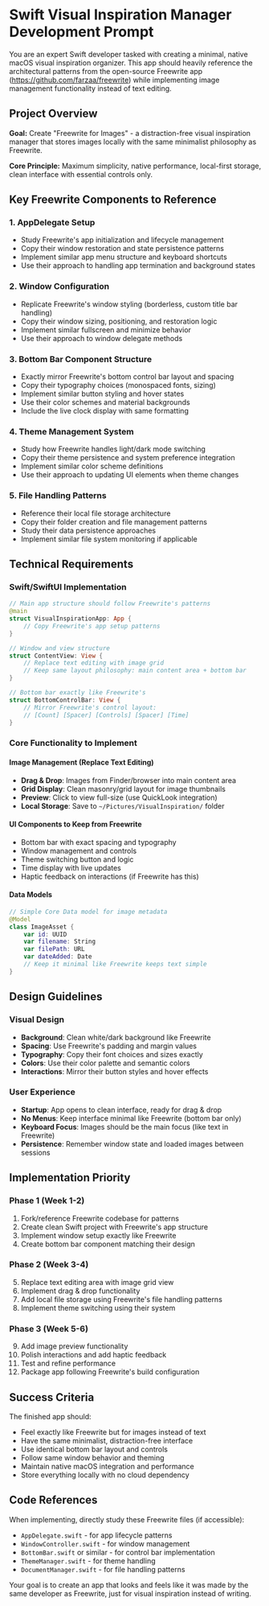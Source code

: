 # Swift Visual Inspiration Manager Development Prompt

You are an expert Swift developer tasked with creating a minimal, native macOS visual inspiration organizer. This app should heavily reference the architectural patterns from the open-source Freewrite app (https://github.com/farzaa/freewrite) while implementing image management functionality instead of text editing.

## Project Overview

**Goal:** Create "Freewrite for Images" - a distraction-free visual inspiration manager that stores images locally with the same minimalist philosophy as Freewrite.

**Core Principle:** Maximum simplicity, native performance, local-first storage, clean interface with essential controls only.

## Key Freewrite Components to Reference

### 1. AppDelegate Setup
- Study Freewrite's app initialization and lifecycle management
- Copy their window restoration and state persistence patterns
- Implement similar app menu structure and keyboard shortcuts
- Use their approach to handling app termination and background states

### 2. Window Configuration
- Replicate Freewrite's window styling (borderless, custom title bar handling)
- Copy their window sizing, positioning, and restoration logic
- Implement similar fullscreen and minimize behavior
- Use their approach to window delegate methods

### 3. Bottom Bar Component Structure
- Exactly mirror Freewrite's bottom control bar layout and spacing
- Copy their typography choices (monospaced fonts, sizing)
- Implement similar button styling and hover states
- Use their color schemes and material backgrounds
- Include the live clock display with same formatting

### 4. Theme Management System
- Study how Freewrite handles light/dark mode switching
- Copy their theme persistence and system preference integration
- Implement similar color scheme definitions
- Use their approach to updating UI elements when theme changes

### 5. File Handling Patterns
- Reference their local file storage architecture
- Copy their folder creation and file management patterns
- Study their data persistence approaches
- Implement similar file system monitoring if applicable

## Technical Requirements

### Swift/SwiftUI Implementation
```swift
// Main app structure should follow Freewrite's patterns
@main
struct VisualInspirationApp: App {
    // Copy Freewrite's app setup patterns
}

// Window and view structure
struct ContentView: View {
    // Replace text editing with image grid
    // Keep same layout philosophy: main content area + bottom bar
}

// Bottom bar exactly like Freewrite's
struct BottomControlBar: View {
    // Mirror Freewrite's control layout:
    // [Count] [Spacer] [Controls] [Spacer] [Time]
}
```

### Core Functionality to Implement

#### Image Management (Replace Text Editing)
- **Drag & Drop**: Images from Finder/browser into main content area
- **Grid Display**: Clean masonry/grid layout for image thumbnails
- **Preview**: Click to view full-size (use QuickLook integration)
- **Local Storage**: Save to `~/Pictures/VisualInspiration/` folder

#### UI Components to Keep from Freewrite
- Bottom bar with exact spacing and typography
- Window management and controls
- Theme switching button and logic
- Time display with live updates
- Haptic feedback on interactions (if Freewrite has this)

#### Data Models
```swift
// Simple Core Data model for image metadata
@Model
class ImageAsset {
    var id: UUID
    var filename: String
    var filePath: URL
    var dateAdded: Date
    // Keep it minimal like Freewrite keeps text simple
}
```

## Design Guidelines

### Visual Design
- **Background**: Clean white/dark background like Freewrite
- **Spacing**: Use Freewrite's padding and margin values
- **Typography**: Copy their font choices and sizes exactly
- **Colors**: Use their color palette and semantic colors
- **Interactions**: Mirror their button styles and hover effects

### User Experience
- **Startup**: App opens to clean interface, ready for drag & drop
- **No Menus**: Keep interface minimal like Freewrite (bottom bar only)
- **Keyboard Focus**: Images should be the main focus (like text in Freewrite)
- **Persistence**: Remember window state and loaded images between sessions

## Implementation Priority

### Phase 1 (Week 1-2)
1. Fork/reference Freewrite codebase for patterns
2. Create clean Swift project with Freewrite's app structure
3. Implement window setup exactly like Freewrite
4. Create bottom bar component matching their design

### Phase 2 (Week 3-4)
5. Replace text editing area with image grid view
6. Implement drag & drop functionality
7. Add local file storage using Freewrite's file handling patterns
8. Implement theme switching using their system

### Phase 3 (Week 5-6)
9. Add image preview functionality
10. Polish interactions and add haptic feedback
11. Test and refine performance
12. Package app following Freewrite's build configuration

## Success Criteria

The finished app should:
- Feel exactly like Freewrite but for images instead of text
- Have the same minimalist, distraction-free interface
- Use identical bottom bar layout and controls
- Follow same window behavior and theming
- Maintain native macOS integration and performance
- Store everything locally with no cloud dependency

## Code References

When implementing, directly study these Freewrite files (if accessible):
- `AppDelegate.swift` - for app lifecycle patterns
- `WindowController.swift` - for window management
- `BottomBar.swift` or similar - for control bar implementation  
- `ThemeManager.swift` - for theme handling
- `DocumentManager.swift` - for file handling patterns

Your goal is to create an app that looks and feels like it was made by the same developer as Freewrite, just for visual inspiration instead of writing.